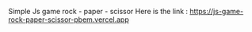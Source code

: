 
Simple Js game rock - paper - scissor
Here is the link :
https://js-game-rock-paper-scissor-pbem.vercel.app
